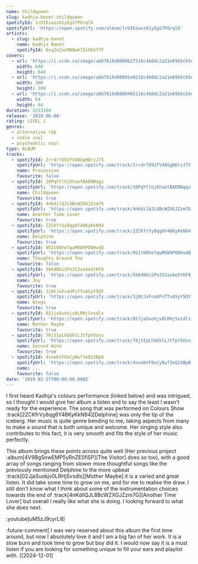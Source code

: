 ```yaml
---
name: Childqueen
slug: kadhja-bonet-childqueen
spotifyId: 1rUI6iwxz81yEgS7POrqlO
spotifyUrl: 'https://open.spotify.com/album/1rUI6iwxz81yEgS7POrqlO'
artists:
  - slug: kadhja-bonet
    name: Kadhja Bonet
    spotifyId: 6sqZoZxe9BQwk7Zxh6STfF
covers:
  - url: 'https://i.scdn.co/image/ab67616d0000b27316c4b8dc2a21e69b5c65e95e'
    width: 640
    height: 640
  - url: 'https://i.scdn.co/image/ab67616d00001e0216c4b8dc2a21e69b5c65e95e'
    width: 300
    height: 300
  - url: 'https://i.scdn.co/image/ab67616d0000485116c4b8dc2a21e69b5c65e95e'
    width: 64
    height: 64
duration: 2233184
release: '2018-06-08'
rating: LEVEL_1
genres:
  - alternative r&b
  - indie soul
  - psychedelic soul
type: ALBUM
tracks:
  - spotifyId: 2rrdr7O92fV48GgHDrzJ75
    spotifyUrl: 'https://open.spotify.com/track/2rrdr7O92fV48GgHDrzJ75'
    name: Procession
    favourite: false
  - spotifyId: 10PqYtlUj6haotBAENNqqz
    spotifyUrl: 'https://open.spotify.com/track/10PqYtlUj6haotBAENNqqz'
    name: Childqueen
    favourite: true
  - spotifyId: 4nKdilQJL8BcWZXGJZzm7G
    spotifyUrl: 'https://open.spotify.com/track/4nKdilQJL8BcWZXGJZzm7G'
    name: Another Time Lover
    favourite: true
  - spotifyId: 2ZCKfrVy8qg6Y48KyKkN94
    spotifyUrl: 'https://open.spotify.com/track/2ZCKfrVy8qg6Y48KyKkN94'
    name: Delphine
    favourite: true
  - spotifyId: 05It00he7qwMO89POQHvdQ
    spotifyUrl: 'https://open.spotify.com/track/05It00he7qwMO89POQHvdQ'
    name: Thoughts Around Tea
    favourite: false
  - spotifyId: 5kK4NGiSPo3S2azAeStKF8
    spotifyUrl: 'https://open.spotify.com/track/5kK4NGiSPo3S2azAeStKF8'
    name: Joy
    favourite: true
  - spotifyId: 3jNtJxFceUPsTTvASyY5OY
    spotifyUrl: 'https://open.spotify.com/track/3jNtJxFceUPsTTvASyY5OY'
    name: Wings
    favourite: true
  - spotifyId: 02JjaSuokjv0LRHjSvsdls
    spotifyUrl: 'https://open.spotify.com/track/02JjaSuokjv0LRHjSvsdls'
    name: Mother Maybe
    favourite: true
  - spotifyId: 70j5IpLhG6klLJtTpYXUss
    spotifyUrl: 'https://open.spotify.com/track/70j5IpLhG6klLJtTpYXUss'
    name: Second Wind
    favourite: true
  - spotifyId: 4snebtF0xCyNuf3eQ1SBp8
    spotifyUrl: 'https://open.spotify.com/track/4snebtF0xCyNuf3eQ1SBp8'
    name: ...
    favourite: false
date: '2019-02-27T00:00:00.000Z'
---
```

I first heard Kadhja's colours performance (linked below) and was intrigued, so I thought
I would give her album a listen and to say the least I wasn't ready for the experience.
The song that was performed on Colours Show :track[2ZCKfrVy8qg6Y48KyKkN94][Delphine] was
only the tip of the iceberg. Her music is quite genre bending to me, taking aspects from
many to make a sound that is both unique and welcome. Her singing style also contributes
to this fact, it is very smooth and fits the style of her music perfectly.

This album brings these points across quite well (Her previous project
:album[4V9BgSnwEMP5yRnZE5flSP][The Visitor] does so too), with a good array of songs ranging
from slower more thoughtful songs like the previously mentioned Delphine to the more upbeat
:track[02JjaSuokjv0LRHjSvsdls][Mother Maybe] it is a varied and great listen. It did take
some time to grow on me, and for me to realise the draw. I still don't know what I
think about some of the instrumentation choices towards the end of
:track[4nKdilQJL8BcWZXGJZzm7G][Another Time Lover] but overall I really like what she is
doing. I looking forward to what she does next.

:youtube[uM5zJ9cyrL8]

:future-comment[
  I was very reserved about this album the first time around, but now I absolutely love it
  and I am a big fan of her work. It is a slow burn and took time to grow but boy did it.
  I would now say it is a must listen if you are looking for something unique to fill
  your ears and playlist with.
][2024-12-01]
